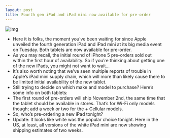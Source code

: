 ```yaml
---
layout: post
title: Fourth gen iPad and iPad mini now available for pre-order
---
```

![img](http://media.idownloadblog.com/wp-content/uploads/2012/10/iPad-mini-2.png)
* Here it is folks, the moment you’ve been waiting for since Apple unveiled the fourth generation iPad and iPad mini at its big media event on Tuesday. Both tablets are now available for pre-order.
* As you may recall, the initial round of iPhone 5 pre-orders sold out within the first hour of availability. So if you’re thinking about getting one of the new iPads, you might not want to wait…
* It’s also worth noting that we’ve seen multiple reports of trouble in Apple’s iPad mini supply chain, which will more than likely cause there to be limited initial availability of the new tablet.
* Still trying to decide on which make and model to purchase? Here’s some info on both tablets:
* The first round of pre-orders will ship November 2nd, the same time that the tablet should be available in stores. That’s for Wi-Fi only models though; add a week or two for the + Cellular models.
* So, who’s pre-ordering a new iPad tonight?
* Update: It looks like white was the popular choice tonight. Here in the US, at least, all versions of the white iPad mini are now showing shipping estimates of two weeks.

